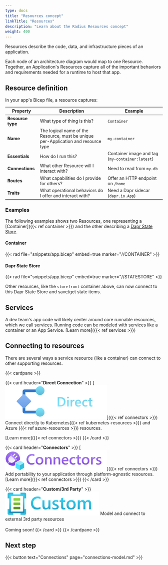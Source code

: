 ```yaml
---
type: docs
title: "Resources concept"
linkTitle: "Resources"
description: "Learn about the Radius Resources concept"
weight: 400
---
```

<!-- TODO retire this page. move this topic's fresh content to either Concepts.Overview or Concepts.Architecture. -->

Resources describe the code, data, and infrastructure pieces of an application.

Each node of an architecture diagram would map to one Resource. Together, an Application's Resources capture all of the important behaviors and requirements needed for a runtime to host that app. 

## Resource definition

In your app's Bicep file, a resource captures: 

| Property | Description | Example |
|----------|-------------|---------|
| **Resource type** | What type of thing is this? | `Container`
| **Name** | The logical name of the Resource, must be unique per-Application and resource type | `my-container`
| **Essentials** | How do I run this? | Container image and tag (`my-container:latest`)
| **Connections** | What other Resource will I interact with? | Need to read from `my-db` 
| **Routes** | What capabilities do I provide for others? | Offer an HTTP endpoint on `/home`
| **Traits** | What operational behaviors do I offer and interact with? | Need a Dapr sidecar (`dapr.io.App`)

### Examples

The following examples shows two Resources, one representing a [Container]({{< ref container >}}) and the other describing a [Dapr State Store](https://docs.dapr.io/developing-applications/building-blocks/state-management/state-management-overview/).

#### Container

{{< rad file="snippets/app.bicep" embed=true marker="//CONTAINER" >}}

#### Dapr State Store

{{< rad file="snippets/app.bicep" embed=true marker="//STATESTORE" >}}

Other resources, like the `storefront` container above, can now connect to this Dapr State Store and save/get state items.

## Services 

A dev team's app code will likely center around core runnable resources, which we call services. Running code can be modeled with services like a container or an App Service. [Learn more]({{< ref services >}})

## Connecting to resources 

There are several ways a service resource (like a container) can connect to other supporting resources. 

{{< cardpane >}}

{{< card header="**Direct Connection**" >}}
[<img src="direct-icon.png" alt="Connectors" style="width:325px"/>]({{< ref connectors >}})
Connect directly to Kubernetes({{< ref kubernetes-resources >}}) and Azure ({{< ref azure-resources >}}) resources. 

[Learn more]({{< ref connectors >}})
{{< /card >}}

{{< card header="**Connectors**" >}}
[<img src="connectors.png" alt="Connectors" style="width:325px"/>]({{< ref connectors >}})
Add portability to your application through platform-agnostic resources.
[Learn more]({{< ref connectors >}})
{{< /card >}}

{{< card header="**Custom/3rd Party**" >}}
<img src="custom.png" alt="Custom" style="width:300px"/>
Model and connect to external 3rd party resources<br /><br />
Coming soon!
{{< /card >}}
{{< /cardpane >}}


## Next step

{{< button text="Connections" page="connections-model.md" >}}


